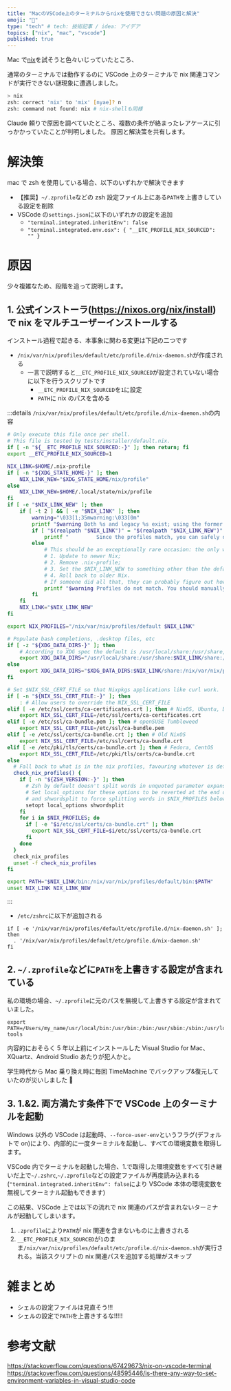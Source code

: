 ```yaml
---
title: "MacのVSCode上のターミナルからnixを使用できない問題の原因と解決"
emoji: "🫥"
type: "tech" # tech: 技術記事 / idea: アイデア
topics: ["nix", "mac", "vscode"]
published: true
---
```


Mac で[nix](https://nixos.org)を試そうと色々いじっていたところ、

通常のターミナルでは動作するのに VSCode 上のターミナルで nix 関連コマンドが実行できない謎現象に遭遇しました。

```zsh
> nix
zsh: correct 'nix' to 'mix' [nyae]? n
zsh: command not found: nix # nix-shellも同様
```

Claude 頼りで原因を調べていたところ、複数の条件が絡まったレアケースに引っかかっていたことが判明しました。
原因と解決策を共有します。

# 解決策

mac で zsh を使用している場合、以下のいずれかで解決できます

- 【推奨】`~/.zprofile`などの zsh 設定ファイル上にある`PATH`を上書きしている設定を削除
- VSCode の`settings.json`に以下のいずれかの設定を追加
  - `"terminal.integrated.inheritEnv": false`
  - `"terminal.integrated.env.osx": { "__ETC_PROFILE_NIX_SOURCED": "" }`

# 原因

少々複雑なため、段階を追って説明します。

## 1. 公式インストーラ(https://nixos.org/nix/install)で nix をマルチユーザーインストールする

インストール過程で起きる、本事象に関わる変更は下記の二つです

- `/nix/var/nix/profiles/default/etc/profile.d/nix-daemon.sh`が作成される
  - 一言で説明すると`__ETC_PROFILE_NIX_SOURCED`が設定されていない場合に以下を行うスクリプトです
    - `__ETC_PROFILE_NIX_SOURCED`を`1`に設定
    - `PATH`に nix のパスを含める

:::details `/nix/var/nix/profiles/default/etc/profile.d/nix-daemon.sh`の内容

```sh:/nix/var/nix/profiles/default/etc/profile.d/nix-daemon.sh
# Only execute this file once per shell.
# This file is tested by tests/installer/default.nix.
if [ -n "${__ETC_PROFILE_NIX_SOURCED:-}" ]; then return; fi
export __ETC_PROFILE_NIX_SOURCED=1

NIX_LINK=$HOME/.nix-profile
if [ -n "${XDG_STATE_HOME-}" ]; then
    NIX_LINK_NEW="$XDG_STATE_HOME/nix/profile"
else
    NIX_LINK_NEW=$HOME/.local/state/nix/profile
fi
if [ -e "$NIX_LINK_NEW" ]; then
    if [ -t 2 ] && [ -e "$NIX_LINK" ]; then
        warning="\033[1;35mwarning:\033[0m"
        printf "$warning Both %s and legacy %s exist; using the former.\n" "$NIX_LINK_NEW" "$NIX_LINK" 1>&2
        if [ "$(realpath "$NIX_LINK")" = "$(realpath "$NIX_LINK_NEW")" ]; then
            printf "         Since the profiles match, you can safely delete either of them.\n" 1>&2
        else
            # This should be an exceptionally rare occasion: the only way to get it would be to
            # 1. Update to newer Nix;
            # 2. Remove .nix-profile;
            # 3. Set the $NIX_LINK_NEW to something other than the default user profile;
            # 4. Roll back to older Nix.
            # If someone did all that, they can probably figure out how to migrate the profile.
            printf "$warning Profiles do not match. You should manually migrate from %s to %s.\n" "$NIX_LINK" "$NIX_LINK_NEW" 1>&2
        fi
    fi
    NIX_LINK="$NIX_LINK_NEW"
fi

export NIX_PROFILES="/nix/var/nix/profiles/default $NIX_LINK"

# Populate bash completions, .desktop files, etc
if [ -z "${XDG_DATA_DIRS-}" ]; then
    # According to XDG spec the default is /usr/local/share:/usr/share, don't set something that prevents that default
    export XDG_DATA_DIRS="/usr/local/share:/usr/share:$NIX_LINK/share:/nix/var/nix/profiles/default/share"
else
    export XDG_DATA_DIRS="$XDG_DATA_DIRS:$NIX_LINK/share:/nix/var/nix/profiles/default/share"
fi

# Set $NIX_SSL_CERT_FILE so that Nixpkgs applications like curl work.
if [ -n "${NIX_SSL_CERT_FILE:-}" ]; then
    : # Allow users to override the NIX_SSL_CERT_FILE
elif [ -e /etc/ssl/certs/ca-certificates.crt ]; then # NixOS, Ubuntu, Debian, Gentoo, Arch
    export NIX_SSL_CERT_FILE=/etc/ssl/certs/ca-certificates.crt
elif [ -e /etc/ssl/ca-bundle.pem ]; then # openSUSE Tumbleweed
    export NIX_SSL_CERT_FILE=/etc/ssl/ca-bundle.pem
elif [ -e /etc/ssl/certs/ca-bundle.crt ]; then # Old NixOS
    export NIX_SSL_CERT_FILE=/etc/ssl/certs/ca-bundle.crt
elif [ -e /etc/pki/tls/certs/ca-bundle.crt ]; then # Fedora, CentOS
    export NIX_SSL_CERT_FILE=/etc/pki/tls/certs/ca-bundle.crt
else
  # Fall back to what is in the nix profiles, favouring whatever is defined last.
  check_nix_profiles() {
    if [ -n "${ZSH_VERSION:-}" ]; then
      # Zsh by default doesn't split words in unquoted parameter expansion.
      # Set local_options for these options to be reverted at the end of the function
      # and shwordsplit to force splitting words in $NIX_PROFILES below.
      setopt local_options shwordsplit
    fi
    for i in $NIX_PROFILES; do
      if [ -e "$i/etc/ssl/certs/ca-bundle.crt" ]; then
        export NIX_SSL_CERT_FILE=$i/etc/ssl/certs/ca-bundle.crt
      fi
    done
  }
  check_nix_profiles
  unset -f check_nix_profiles
fi

export PATH="$NIX_LINK/bin:/nix/var/nix/profiles/default/bin:$PATH"
unset NIX_LINK NIX_LINK_NEW
```

:::

- `/etc/zshrc`に以下が追加される

```zsh:/etc/zshrc
if [ -e '/nix/var/nix/profiles/default/etc/profile.d/nix-daemon.sh' ]; then
  . '/nix/var/nix/profiles/default/etc/profile.d/nix-daemon.sh'
fi
```

## 2. `~/.zprofile`などに`PATH`を上書きする設定が含まれている

私の環境の場合、`~/.zprofile`に元のパスを無視して上書きする設定が含まれていました。

```sh:.zprofile
export PATH=/Users/my_name/usr/local/bin:/usr/bin:/bin:/usr/sbin:/sbin:/usr/local/share/dotnet:/opt/X11/bin:~/.dotnet/tools:/Library/Apple/usr/bin:/Library/Frameworks/Mono.framework/Versions/Current/Commands:/Users/my_name/Library/Android/sdk/emulator:/Users/my_name/Library/Android/sdk/platform-tools
```

内容的におそらく 5 年以上前にインストールした Visual Studio for Mac、 XQuartz、Android Studio あたりが犯人かと。

学生時代から Mac 乗り換え時に毎回 TimeMachine でバックアップ&復元していたのが災いしました 🫠

## 3. 1.&2. 両方満たす条件下で VSCode 上のターミナルを起動

Windows 以外の VSCode は起動時、`--force-user-env`というフラグ(デフォルトで on)により、内部的に一度ターミナルを起動し、すべての環境変数を取得します。

VSCode 内でターミナルを起動した場合、1.で取得した環境変数をすべて引き継いだ上で`~/.zshrc`,`~/.zprofile`などの設定ファイルが再度読み込まれる (`"terminal.integrated.inheritEnv": false`により VSCode 本体の環境変数を無視してターミナル起動もできます)

この結果、VSCode 上では以下の流れで nix 関連のパスが含まれないターミナルが起動してしまいます。

1. `.zprofile`により`PATH`が nix 関連を含まないものに上書きされる
2. `__ETC_PROFILE_NIX_SOURCED`が`1`のまま`/nix/var/nix/profiles/default/etc/profile.d/nix-daemon.sh`が実行される。当該スクリプトの nix 関連パスを追加する処理がスキップ

# 雑まとめ

- シェルの設定ファイルは見直そう!!!
- シェルの設定で`PATH`を上書きするな!!!!!

# 参考文献

https://stackoverflow.com/questions/67429673/nix-on-vscode-terminal
https://stackoverflow.com/questions/48595446/is-there-any-way-to-set-environment-variables-in-visual-studio-code
